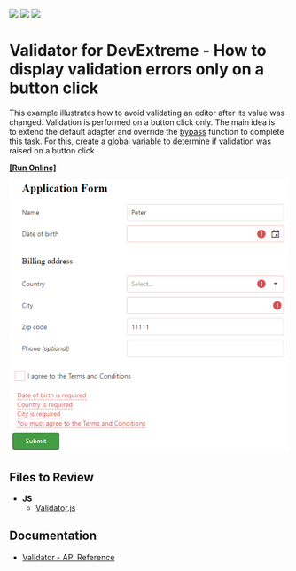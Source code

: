 <!-- default badges list -->
![](https://img.shields.io/endpoint?url=https://codecentral.devexpress.com/api/v1/VersionRange/128584732/16.1.6%2B)
[![](https://img.shields.io/badge/Open_in_DevExpress_Support_Center-FF7200?style=flat-square&logo=DevExpress&logoColor=white)](https://supportcenter.devexpress.com/ticket/details/T451354)
[![](https://img.shields.io/badge/📖_How_to_use_DevExpress_Examples-e9f6fc?style=flat-square)](https://docs.devexpress.com/GeneralInformation/403183)
<!-- default badges end -->

#  Validator for DevExtreme - How to display validation errors only on a button click

This example illustrates how to avoid validating an editor after its value was changed. Validation is performed on a button click only. The main idea is to extend the default adapter and override the <a href="https://js.devexpress.com/Documentation/ApiReference/UI_Widgets/dxValidator/Configuration/adapter/#bypass">bypass</a> function to complete this task. For this, create a global variable to determine if validation was raised on a button click.<br>

<!-- run online -->
**[[Run Online]](https://codecentral.devexpress.com/128584732/)**
<!-- run online end -->

<div align="center"><img alt="DevExtreme Validator - How to display validation errors only on a button click" src="validator_after_submit.png" /></div>

## Files to Review

- **JS**
    - [Validator.js](./JS/Validator.js)

## Documentation

- [Validator - API Reference](https://js.devexpress.com/Documentation/ApiReference/UI_Components/dxValidator/)
